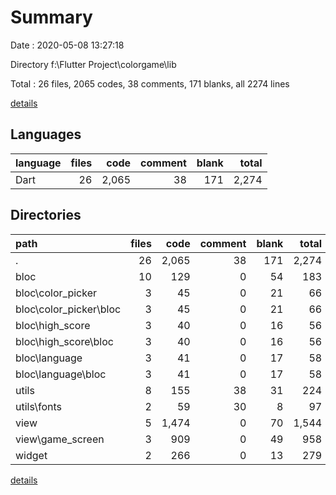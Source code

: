 # Summary

Date : 2020-05-08 13:27:18

Directory f:\Flutter Project\colorgame\lib

Total : 26 files,  2065 codes, 38 comments, 171 blanks, all 2274 lines

[details](details.md)

## Languages
| language | files | code | comment | blank | total |
| :--- | ---: | ---: | ---: | ---: | ---: |
| Dart | 26 | 2,065 | 38 | 171 | 2,274 |

## Directories
| path | files | code | comment | blank | total |
| :--- | ---: | ---: | ---: | ---: | ---: |
| . | 26 | 2,065 | 38 | 171 | 2,274 |
| bloc | 10 | 129 | 0 | 54 | 183 |
| bloc\color_picker | 3 | 45 | 0 | 21 | 66 |
| bloc\color_picker\bloc | 3 | 45 | 0 | 21 | 66 |
| bloc\high_score | 3 | 40 | 0 | 16 | 56 |
| bloc\high_score\bloc | 3 | 40 | 0 | 16 | 56 |
| bloc\language | 3 | 41 | 0 | 17 | 58 |
| bloc\language\bloc | 3 | 41 | 0 | 17 | 58 |
| utils | 8 | 155 | 38 | 31 | 224 |
| utils\fonts | 2 | 59 | 30 | 8 | 97 |
| view | 5 | 1,474 | 0 | 70 | 1,544 |
| view\game_screen | 3 | 909 | 0 | 49 | 958 |
| widget | 2 | 266 | 0 | 13 | 279 |

[details](details.md)